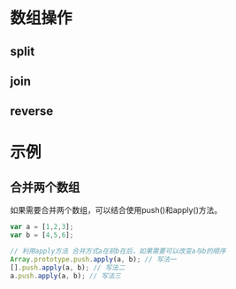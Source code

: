 # 数组操作
## split
## join
## reverse
# 示例
## 合并两个数组
如果需要合并两个数组，可以结合使用push()和apply()方法。
```javascript
var a = [1,2,3];
var b = [4,5,6];

// 利用apply方法 合并方式a在前b在后，如果需要可以改变a与b的顺序
Array.prototype.push.apply(a, b); // 写法一
[].push.apply(a, b); // 写法二
a.push.apply(a, b); // 写法三
```
